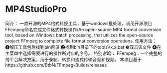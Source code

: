 # MP4StudioPro
简介：
一款开源的MP4格式转换工具，基于windows批处理，调用开源项目FFempeg命名完成文件格式转换操作/An open-source MP4 format conversion tool, based on Windows batch processing, that utilizes the open-source project FFmpeg to complete file format conversion operations.
使用方法：
❶解压工具包后找到bin目录
❷找到bin目录下的toolsVx.x.bat
❸双击该文件
❹在主菜单中选择需要进行的操作所对应的序号。
特别谢鸣：
FFempeg：一个完整的跨平台解决方案，用于录制、转换和流式传输音频和视频。
本项目基于https://github.com/BtbN/FFmpeg-Builds/releases


